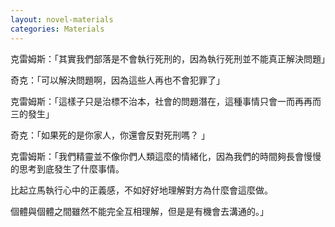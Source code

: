 ```yaml
---
layout: novel-materials
categories: Materials
---
```


克雷姆斯：「其實我們部落是不會執行死刑的，因為執行死刑並不能真正解決問題」  

奇克：「可以解決問題啊，因為這些人再也不會犯罪了」  

克雷姆斯：「這樣子只是治標不治本，社會的問題潛在，這種事情只會一而再再而三的發生」  

奇克：「如果死的是你家人，你還會反對死刑嗎？ 」  

克雷姆斯：「我們精靈並不像你們人類這麼的情緒化，因為我們的時間夠長會慢慢的思考到底發生了什麼事情。  

比起立馬執行心中的正義感，不如好好地理解對方為什麼會這麼做。  

個體與個體之間雖然不能完全互相理解，但是是有機會去溝通的。」  
